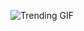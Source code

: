 ![Trending GIF](https://media1.giphy.com/media/v1.Y2lkPThiYjIxNzcyc2l2bW91dm1nMjZ1empic2c5YTIwMjFudTlibTl6czFjZ2VvaDl3eCZlcD12MV9naWZzX3NlYXJjaCZjdD1n/xUPGcEliCc7bETyfO8/giphy.gif)
